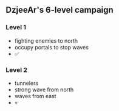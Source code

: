 ## DzjeeAr's 6-level campaign

### Level 1
* fighting enemies to north
* occupy portals to stop waves
* ✅

### Level 2
* tunnelers
* strong wave from north
* waves from east
* 💀

